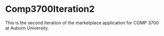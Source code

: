 # Comp3700Iteration2
This is the second iteration of the marketplace application for COMP 3700 at Auburn University.

